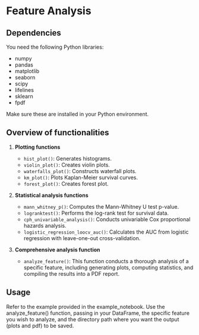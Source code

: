 # Feature Analysis

## Dependencies
You need the following Python libraries:
- numpy
- pandas
- matplotlib
- seaborn
- scipy
- lifelines
- sklearn
- fpdf

Make sure these are installed in your Python environment.

## Overview of functionalities

1. **Plotting functions**
   - `hist_plot()`: Generates histograms.
   - `violin_plot()`: Creates violin plots.
   - `waterfalls_plot()`: Constructs waterfall plots.
   - `km_plot()`: Plots Kaplan-Meier survival curves.
   - `forest_plot()`: Creates forest plot.

2. **Statistical analysis functions**
   - `mann_whitney_p()`: Computes the Mann-Whitney U test p-value.
   - `logranktest()`: Performs the log-rank test for survival data.
   - `cph_univariable_analysis()`: Conducts univariable Cox proportional hazards analysis.
   - `logistic_regression_loocv_auc()`: Calculates the AUC from logistic regression with leave-one-out cross-validation.

3. **Comprehensive analysis function**
   - `analyze_feature()`: This function conducts a thorough analysis of a specific feature, including generating plots, computing statistics, and compiling the results into a PDF report.

## Usage
Refer to the example provided in the example_notebook. Use the analyze_feature() function, passing in your DataFrame, the specific feature you wish to analyze, and the directory path where you want the output (plots and pdf) to be saved.




